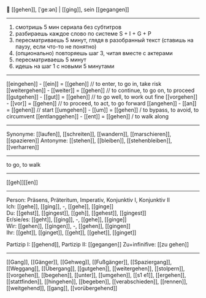 🚶 [[gehen]], [ˈɡeːən] | [[ging]], sein [[gegangen]]

---
1) смотришь 5 мин сериала без субтитров 
2) разбираешь каждое слово по системе S + I + G + P
3) пересматриваешь 5 минут, глядя в разобранный текст (ставишь на паузу, если что-то не понятно)
4) (опционально) повторяешь шаг 3, читая вместе с актерами
5) пересматриваешь 5 минут
6) идешь на шаг 1 с новыми 5 минутами
---
[[eingehen]] - [[ein]] = [[gehen]]              // to enter, to go in, take risk
[[weitergehen]] - [[weiter]] = [[gehen]]   // to continue, to go on, to proceed
[[gutgehen]] - [[gut]] = [[gehen]]             // to go well, to work out fine
[[vorgehen]] - [[vor]] = [[gehen]]             // to proceed, to act, to go forward
[[angehen]] - [[an]] = [[gehen]]                // start
[[umgehen]] - [[um]] = [[gehen]] / to bypass, to avoid, to circumvent
[[entlanggehen]] - [[ent]] = [[gehen]] / to walk along


---
Synonyme: [[laufen]], [[schreiten]], [[wandern]], [[marschieren]], [[spazieren]]
Antonyme: [[stehen]], [[bleiben]], [[stehenbleiben]], [[verharren]]

---
to go, to walk

---
[[geh]][[en]]
   

---

Person: Präsens, Präteritum, Imperativ, Konjunktiv I, Konjunktiv II  
Ich: [[gehe]], [[ging]], -, [[gehe]], [[ginge]]  
Du: [[gehst]], [[gingest]], [[geh]], [[gehest]], [[gingest]]  
Er/sie/es: [[geht]], [[ging]], -, [[gehe]], [[ginge]]  
Wir: [[gehen]], [[gingen]], -, [[gehen]], [[gingen]]  
Ihr: [[geht]], [[ginget]], [[geht]], [[gehet]], [[ginget]]  

Partizip I: [[gehend]], 
Partizip II: [[gegangen]]
Zu+infinifive: [[zu gehen]]

---
[[Gang]], [[Gänger]], [[Gehweg]], [[Fußgänger]], [[Spaziergang]], [[Weggang]], [[Übergang]], [[gutgehen]], [[weitergehen]], [[stolpern]], [[vorgehen]], [[begehen]], [[unter]], [[umgehen]], [[s1 e1]], [[ergehen]], [[stattfinden]], [[hingehen]], [[begeben]], [[verabschieden]], [[rennen]], [[weitgehend]], [[gang]], [[vorübergehend]]